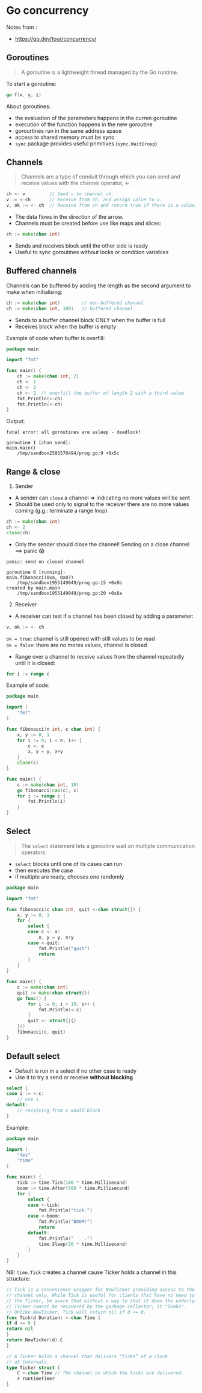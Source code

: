# Go concurrency

Notes from :
- https://go.dev/tour/concurrency/

## Goroutines

> A goroutine is a lightweight thread managed by the Go runtime.

To start a goroutine:
```go
go f(x, y, z)
```

About goroutines:
- the evaluation of the parameters happens in the curren goroutine
- execution of the function happens in the new goroutine
- gorourtines run in the same address space
- access to shared memory must be sync
- `sync` package provides useful primitives (`sync.WaitGroup`)

## Channels

> Channels are a type of conduit through which you can send and receive values with the channel operator, <-.

```go
ch <- v         // Send v to channel ch.
v := <-ch       // Receive from ch, and assign value to v.
v, ok := <- ch  // Receive from ch and return true if there is a value, false if empty
```

- The data flows in the direction of the arrow.
- Channels must be created before use like maps and slices: 
```go
ch := make(chan int)
```

- Sends and receives block until the other side is ready
- Useful to sync goroutines without locks or condition variables

## Buffered channels

Channels can be buffered by adding the length as the second argument to make when initialising:
```go
ch := make(chan int)        // non-buffered channel
ch := make(chan int, 100)   // buffered channel
```

- Sends to a buffer channel block ONLY when the buffer is full
- Receives block when the buffer is empty

Example of code when buffer is overfill:
```go
package main

import "fmt"

func main() {
	ch := make(chan int, 2)
	ch <- 1
	ch <- 2
	ch <- 2  // overfill the buffer of length 2 with a third value
	fmt.Println(<-ch)
	fmt.Println(<-ch)
}
```

Output:
```shell
fatal error: all goroutines are asleep - deadlock!

goroutine 1 [chan send]:
main.main()
	/tmp/sandbox2595570494/prog.go:9 +0x5c
```

## Range & close

1. Sender
- A sender can `close` a channel => indicating no more values will be sent
- Should be used only to signal to the receiver there are no more values coming (g.g.: terminate a range loop)
```go
ch := make(chan int)
ch <- 2
close(ch)
```

- Only the sender should close the channel! Sending on a close channel ==> panic 😱
```shell
panic: send on closed channel

goroutine 6 [running]:
main.fibonacci(0xa, 0x0?)
	/tmp/sandbox1955149049/prog.go:15 +0x8b
created by main.main
	/tmp/sandbox1955149049/prog.go:20 +0x8a
```

2. Receiver
- A receiver can test if a channel has been closed by adding a parameter:
```go
v, ok := <- ch 
```

`ok = true`: channel is still opened with still values to be read  
`ok = false`: there are no mores values, channel is closed


- Range over a channel to receive values from the channel repeatedly until it is closed:
```go
for i := range c
```

Example of code:
```go
package main

import (
	"fmt"
)

func fibonacci(n int, c chan int) {
	x, y := 0, 1
	for i := 0; i < n; i++ {
		c <- x
		x, y = y, x+y
	}
	close(c)
}

func main() {
	c := make(chan int, 10)
	go fibonacci(cap(c), c)
	for i := range c {
		fmt.Println(i)
	}
}
```

## Select

> The `select` statement lets a goroutine wait on multiple communication operators.

- `select` blocks until one of its cases can run
- then executes the case
- if multiple are ready, chooses one randomly

```go
package main

import "fmt"

func fibonacci(c chan int, quit <-chan struct{}) {
	x, y := 0, 1
	for {
		select {
		case c <- x:
			x, y = y, x+y
		case <-quit:
			fmt.Println("quit")
			return
		}
	}
}

func main() {
	c := make(chan int)
	quit := make(chan struct{})
	go func() {
		for i := 0; i < 10; i++ {
			fmt.Println(<-c)
		}
		quit <- struct{}{}
	}()
	fibonacci(c, quit)
}
```

## Default select

- Default is run in a select if no other case is ready
- Use it to try a send or receive **without blocking**

```go
select {
case i := <-c:
    // use i
default:
    // receiving from c would block
}
```

Example:
```go
package main

import (
	"fmt"
	"time"
)

func main() {
	tick := time.Tick(100 * time.Millisecond)
	boom := time.After(500 * time.Millisecond)
	for {
		select {
		case <-tick:
			fmt.Println("tick.")
		case <-boom:
			fmt.Println("BOOM!")
			return
		default:
			fmt.Println("    .")
			time.Sleep(50 * time.Millisecond)
		}
	}
}
```

NB: `time.Tick` creates a channel cause Ticker holds a channel in this structure:
```go
// Tick is a convenience wrapper for NewTicker providing access to the ticking
// channel only. While Tick is useful for clients that have no need to shut down
// the Ticker, be aware that without a way to shut it down the underlying
// Ticker cannot be recovered by the garbage collector; it "leaks".
// Unlike NewTicker, Tick will return nil if d <= 0.
func Tick(d Duration) <-chan Time {
if d <= 0 {
return nil
}
return NewTicker(d).C
}

// A Ticker holds a channel that delivers “ticks” of a clock
// at intervals.
type Ticker struct {
	C <-chan Time // The channel on which the ticks are delivered.
	r runtimeTimer
}
```
